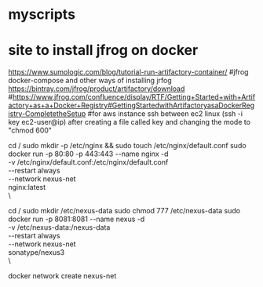 # myscripts
# site to install jfrog on docker
https://www.sumologic.com/blog/tutorial-run-artifactory-container/
#jfrog docker-compose and other ways of installing jrfog
https://bintray.com/jfrog/product/artifactory/download
#https://www.jfrog.com/confluence/display/RTF/Getting+Started+with+Artifactory+as+a+Docker+Registry#GettingStartedwithArtifactoryasaDockerRegistry-CompletetheSetup
#for aws instance ssh between ec2 linux  (ssh -i key ec2-user@ip) after creating a file called key and changing the mode to "chmod 600"


cd /
sudo mkdir -p /etc/nginx && sudo touch /etc/nginx/default.conf
sudo docker run -p 80:80 -p 443:443 --name nginx -d \
-v /etc/nginx/default.conf:/etc/nginx/default.conf \
--restart always \
--network nexus-net \
nginx:latest \
\


cd /
sudo mkdir /etc/nexus-data
sudo chmod 777 /etc/nexus-data
sudo docker run -p 8081:8081 --name nexus -d \
-v /etc/nexus-data:/nexus-data \
--restart always \
--network nexus-net \
sonatype/nexus3 \
\


docker network create nexus-net
